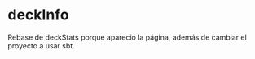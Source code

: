 # deckInfo
Rebase de deckStats porque apareció la página, además de cambiar el proyecto a usar sbt.
